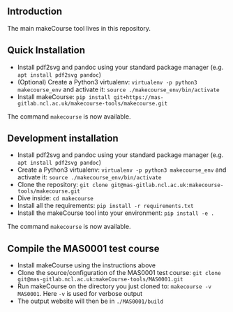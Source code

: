 ## Introduction
The main makeCourse tool lives in this repository.

## Quick Installation
 * Install pdf2svg and pandoc using your standard package manager (e.g. `apt install pdf2svg pandoc`)
 * (Optional) Create a Python3 virtualenv: `virtualenv -p python3 makecourse_env` and activate it: `source ./makecourse_env/bin/activate`
 * Install makeCourse: `pip install git+https://mas-gitlab.ncl.ac.uk/makecourse-tools/makecourse.git` 

The command `makecourse` is now available.

## Development installation
 * Install pdf2svg and pandoc using your standard package manager (e.g. `apt install pdf2svg pandoc`)
 * Create a Python3 virtualenv: `virtualenv -p python3 makecourse_env` and activate it: `source ./makecourse_env/bin/activate`
 * Clone the repository: `git clone git@mas-gitlab.ncl.ac.uk:makecourse-tools/makecourse.git`
 * Dive inside: `cd makecourse`
 * Install all the requirements: `pip install -r requirements.txt`
 * Install the makeCourse tool into your environment: `pip install -e .`

The command `makecourse` is now available.

## Compile the MAS0001 test course
 * Install makeCourse using the instructions above
 * Clone the source/configuration of the MAS0001 test course: `git clone git@mas-gitlab.ncl.ac.uk:makeCourse-tools/MAS0001.git`
 * Run makeCourse on the directory you just cloned to: `makecourse -v MAS0001`. Here `-v` is used for verbose output
 * The output website will then be in `./MAS0001/build`
